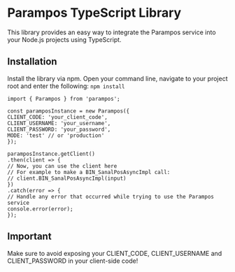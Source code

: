 # Parampos TypeScript Library

This library provides an easy way to integrate the Parampos service into your Node.js projects using TypeScript.

## Installation

Install the library via npm. Open your command line, navigate to your project root and enter the following:
``npm install ``

```
import { Parampos } from 'parampos';

const paramposInstance = new Parampos({
CLIENT_CODE: 'your_client_code',
CLIENT_USERNAME: 'your_username',
CLIENT_PASSWORD: 'your_password',
MODE: 'test' // or 'production'
});

paramposInstance.getClient()
.then(client => {
// Now, you can use the client here
// For example to make a BIN_SanalPosAsyncImpl call:
// client.BIN_SanalPosAsyncImpl(input)
})
.catch(error => {
// Handle any error that occurred while trying to use the Parampos service
console.error(error);
});
```

## Important
Make sure to avoid exposing your CLIENT_CODE, CLIENT_USERNAME and CLIENT_PASSWORD in your client-side code!

